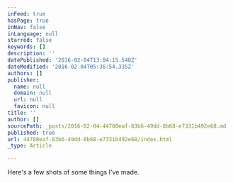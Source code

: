 ```yaml
---
inFeed: true
hasPage: true
inNav: false
inLanguage: null
starred: false
keywords: []
description: ''
datePublished: '2016-02-04T13:04:15.548Z'
dateModified: '2016-02-04T05:36:54.335Z'
authors: []
publisher:
  name: null
  domain: null
  url: null
  favicon: null
title: ''
author: []
sourcePath: _posts/2016-02-04-44780eaf-83b6-49dd-8b68-e7331b492e68.md
published: true
url: 44780eaf-83b6-49dd-8b68-e7331b492e68/index.html
_type: Article

---
```

Here's a few shots of some things I've made.